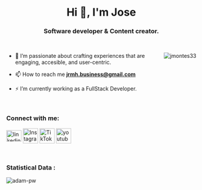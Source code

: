 <h1 align="center">Hi 👋, I'm Jose</h1>
<h3 align="center">Software developer & Content creator.</h3>

<br>

<p><img align="right" src="https://github.com/jmontes33/jmontes33/assets/109598200/d38b2e84-ca6d-4e2c-9974-ec88c75b7950" alt="jmontes33" /></p>


- 🌱 I’m passionate about crafting experiences that are engaging, accesible, and user-centric.

- 📫 How to reach me **jrmh.business@gmail.com**

- ⚡ I’m currently working as a FullStack Developer.

<br>

<h3 align="left">Connect with me:</h3>
<p align="left">
  <a href="https://www.linkedin.com/in/joseramonmontes/" target="blank"><img align="center"
      src="https://raw.githubusercontent.com/rahuldkjain/github-profile-readme-generator/master/src/images/icons/Social/linked-in-alt.svg"
      alt="linkedin" height="30" width="40" /></a>
  <a href="https://www.instagram.com/elrincondeldev/" target="blank"><img align="center"
      src="https://github.com/jmontes33/jmontes33/assets/109598200/7cfc7b57-e432-474b-8a60-b14e980030a7"
      alt="Instagram" height="40" width="40" /></a>
  <a href="https://www.tiktok.com/@elrincondeldev" target="blank"><img align="center"
      src="https://github.com/jmontes33/jmontes33/assets/109598200/96ea3cb2-9b00-4718-a4d1-ce30c0a64c03"
      alt="TikTok" height="40" width="40" /></a>
  <a href="https://www.youtube.com/channel/UCWn_0MmgojB711LFX-jaCDQ" target="blank"><img align="center"
      src="https://github.com/jmontes33/jmontes33/assets/109598200/d5a20800-6ba7-48f7-86de-d5368598f8ea"
      alt="youtube" height="40" width="40" /></a>
</p>

<br>

<h3>Statistical Data :</h3>
<p><img align="center"
    src="https://github-readme-stats.vercel.app/api/top-langs?username=jmontes33&show_icons=true&locale=en&bg_color=0d1117&text_color=ffffff&layout=compact"
    alt="adam-pw" 
    bg_color=#808080/></p>
